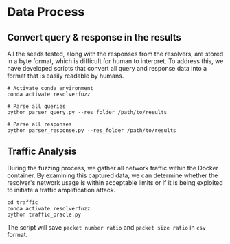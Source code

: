 # Data Process

## Convert query & response in the results

All the seeds tested, along with the responses from the resolvers, are stored in a byte format, which is difficult for human to interpret. To address this, we have developed scripts that convert all query and response data into a format that is easily readable by humans.

```shell
# Activate conda environment
conda activate resolverfuzz

# Parse all queries
python parser_query.py --res_folder /path/to/results

# Parse all responses
python parser_response.py --res_folder /path/to/results
```

## Traffic Analysis

During the fuzzing process, we gather all network traffic within the Docker container. By examining this captured data, we can determine whether the resolver's network usage is within acceptable limits or if it is being exploited to initiate a traffic amplification attack.

```shell
cd traffic
conda activate resolverfuzz
python traffic_oracle.py
```

The script will save `packet number ratio` and `packet size ratio` in `csv` format.
